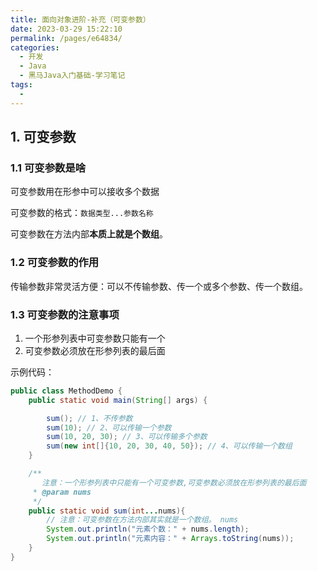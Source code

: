 ```yaml
---
title: 面向对象进阶-补充（可变参数）
date: 2023-03-29 15:22:10
permalink: /pages/e64834/
categories:
  - 开发
  - Java
  - 黑马Java入门基础-学习笔记
tags:
  - 
---
```


## 1. 可变参数

### 1.1 可变参数是啥

可变参数用在形参中可以接收多个数据

可变参数的格式：`数据类型...参数名称`

可变参数在方法内部**本质上就是个数组**。

### 1.2 可变参数的作用

传输参数非常灵活方便：可以不传输参数、传一个或多个参数、传一个数组。

### 1.3 可变参数的注意事项

1. 一个形参列表中可变参数只能有一个
2. 可变参数必须放在形参列表的最后面

示例代码：

```java
public class MethodDemo {
    public static void main(String[] args) {

        sum(); // 1、不传参数
        sum(10); // 2、可以传输一个参数
        sum(10, 20, 30); // 3、可以传输多个参数
        sum(new int[]{10, 20, 30, 40, 50}); // 4、可以传输一个数组
    }

    /**
       注意：一个形参列表中只能有一个可变参数,可变参数必须放在形参列表的最后面
     * @param nums
     */
    public static void sum(int...nums){
        // 注意：可变参数在方法内部其实就是一个数组。 nums
        System.out.println("元素个数：" + nums.length);
        System.out.println("元素内容：" + Arrays.toString(nums));
    }
}
```
